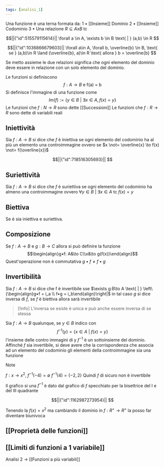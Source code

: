 ```yaml
---
tags: [analisi_1]
---
```

Una funzione è una terna formata da:
	1 • [[Insieme]] Dominio
	2 • [[Insieme]] Codominio
	3 • Una relazione $R \subseteq AxB$ tc 	
```math
||{"id":515579115614}||
\forall a \in A, \exists b \in B \text{ | } (a,b) \in R 

```
```math
||{"id":1036866679603}||
\forall a\in A, \forall b, \overline{b} \in B, \text{ se } (a,b)\in R \land (\overline{b}, a)\in R \text{ allora } b = \overline{b}

```

Se metto assieme le due relazioni significa che ogni elemento del dominio deve essere in relazione con un solo elemento del dominio.

Le funzioni si definiscono $$f:A\to B \text{ e f(a) = b} $$
Si definisce l'immagine di una funzione come $$Im(f):=\{y\in B \text{ | }\exists x \in A, f(x) = y\}$$
Le funzioni che $f:N\to R$ sono dette [[Successioni]]
Le funzioni che $f:R\to R$ sono dette di variabili reali

## Iniettività

Sia $f:A\to B$ si dice che $f$ è iniettiva se ogni elemento del codominio ha al più un elemento una controimmagine ovvero se $x \not= \overline{x} \to f(x) \not= f(\overline{x})$
```math
||{"id":718516305693}||


```

## Suriettività

Sia $f:A\to B$ si dice che $f$ è suriettiva se ogni elemento del codominio ha almeno una controimmagine ovvero $\forall y \in B \text{ | } \exists x \in A \text{ tc } f(x) = y$ 

## Biettiva

Se è sia iniettiva e suriettiva.

## Composizione

Se $f:A\to B$ e $g:B \to C$ allora si può definire la funzione $$\begin{align}g•f: A&\to C\\x&\to g(f(x))\end{align}$$
Quest'operazione non è commutativa $g•f \not= f•g$

## Invertibilità

Sia  $f:A\to B$ si dice che f è invertibile sse $\exists g:B\to A \text{ | } \left\{\begin{align}g•f = i_a \\ f•g = i_b\end{align}\right|$ in tal caso $g$ si dice inversa di $f$, se $f$ è biettiva allora sarà invertibile

>[!info] 
>L'inversa se esiste è unica e può anche essere inversa di se stessa

Sia $f:A\to B$ qualunque, se $y \in B$ indico con $$f^{-1}(y) = \{x\in A \text{ | }f(x) = y\}$$
l'insieme delle contro immagini di y $f^{-1}$ è un sottoinsieme del dominio.
Affinché $f$ sia invertibile, si deve avere che la corrispondenza che associa ad un elemento del codominio gli elementi della controimmagine sia una funzione

>[!note]
>$f:x\to x^2$, $f^{-1}(-4) = \emptyset$ $f^{-1}(4) = \{-2, 2\}$
>Quindi $f$ di sicuro non è invertibile

Il grafico si una $f^{-1}$ è dato dal grafico di $f$ specchiato per la bisettrice del I e del III quadrante

```math
||{"id":1162987273954}||


```
Tenendo la $f(x) =x^2$ ma cambiando il dominio in $f:R^+ \to R^+$ la posso far diventare biunivoca

## [[Proprietà delle funzioni]]
## [[Limiti di funzioni a 1 variabile]]

Analisi 2 -> [[Funzioni a più variabili]]